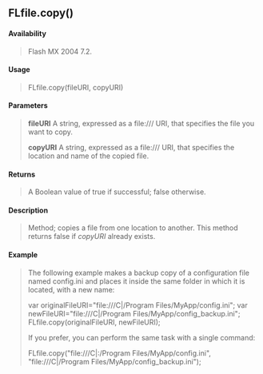 ## FLfile.copy()

#### Availability

> Flash MX 2004 7.2.

#### Usage

> FLfile.copy(fileURI, copyURI)

#### Parameters

> **fileURI** A string, expressed as a file:/// URI, that specifies the file you want to copy.
>
> **copyURI** A string, expressed as a file:/// URI, that specifies the location and name of the copied file.

#### Returns

> A Boolean value of true if successful; false otherwise.

#### Description

> Method; copies a file from one location to another. This method returns false if *copyURI* already exists.

#### Example

> The following example makes a backup copy of a configuration file named config.ini and places it inside the same folder in which it is located, with a new name:
>
> var originalFileURI="file:///C\|/Program Files/MyApp/config.ini"; var newFileURI="file:///C\|/Program Files/MyApp/config\_backup.ini"; FLfile.copy(originalFileURI, newFileURI);
>
> If you prefer, you can perform the same task with a single command:
>
> FLfile.copy("file:///C\|:/Program Files/MyApp/config.ini", "file:///C\|/Program Files/MyApp/config\_backup.ini");
